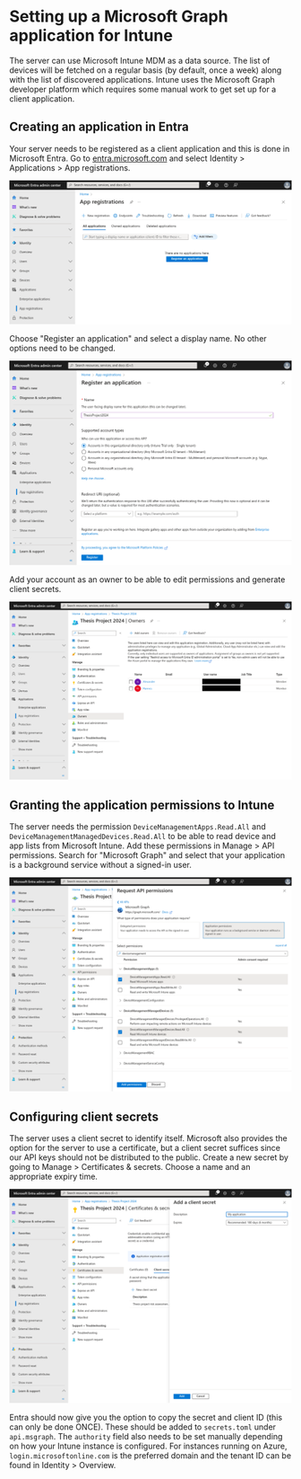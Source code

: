 # Setting up a Microsoft Graph application for Intune

The server can use Microsoft Intune MDM as a data source. The list of devices will be fetched on a regular basis (by default, once a week) along with the list of discovered applications. Intune uses the Microsoft Graph developer platform which requires some manual work to get set up for a client application.

## Creating an application in Entra

Your server needs to be registered as a client application and this is done in Microsoft Entra. Go to [entra.microsoft.com](entra.microsoft.com) and select Identity > Applications > App registrations.

![Entra Admin Center - App registrations](intune_s1.png)

Choose "Register an application" and select a display name. No other options need to be changed.

![Entra Admin Center - Register an application](intune_s2.png)

Add your account as an owner to be able to edit permissions and generate client secrets.

![Entra Admin Center - Owners](intune_s3.png)

## Granting the application permissions to Intune

The server needs the permission `DeviceManagementApps.Read.All` and `DeviceManagementManagedDevices.Read.All` to be able to read device and app lists from Microsoft Intune. Add these permissions in Manage > API permissions. Search for "Microsoft Graph" and select that your application is a background service without a signed-in user.

![Entra Admin Center - API permissions](intune_s4.png)

## Configuring client secrets

The server uses a client secret to identify itself. Microsoft also provides the option for the server to use a certificate, but a client secret suffices since our API keys should not be distributed to the public. Create a new secret by going to Manage > Certificates & secrets. Choose a name and an appropriate expiry time.

![Entra Admin Center - Certificates & secrets](intune_s5.png)

Entra should now give you the option to copy the secret and client ID (this can only be done ONCE). These should be added to `secrets.toml` under `api.msgraph`. The `authority` field also needs to be set manually depending on how your Intune instance is configured. For instances running on Azure, `login.microsoftonline.com` is the preferred domain and the tenant ID can be found in Identity > Overview.
